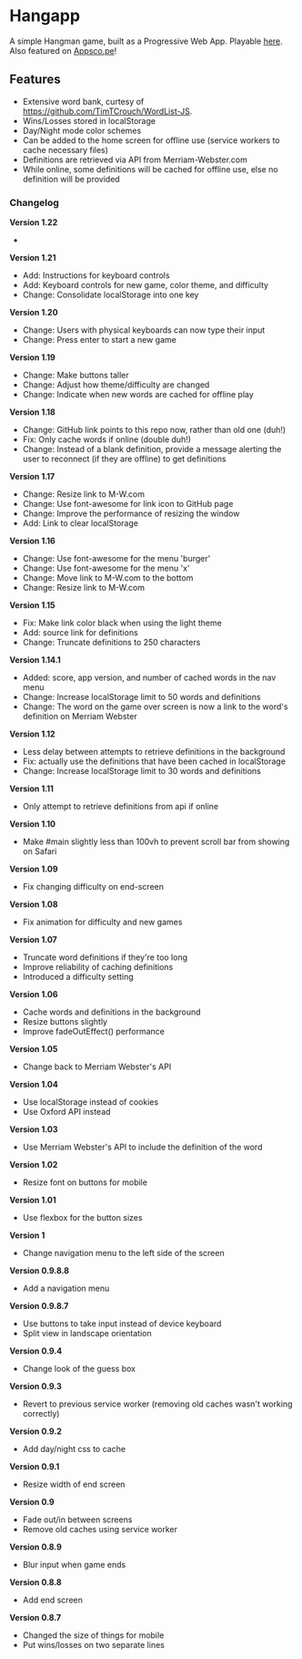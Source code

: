 # Hangapp

A simple Hangman game, built as a Progressive Web App. Playable [here](https://kylesureline.github.io/hangapp/). Also featured on [Appsco.pe](https://appsco.pe/app/hangapp)!

## Features

- Extensive word bank, curtesy of https://github.com/TimTCrouch/WordList-JS.
- Wins/Losses stored in localStorage
- Day/Night mode color schemes
- Can be added to the home screen for offline use (service workers to cache necessary files)
- Definitions are retrieved via API from Merriam-Webster.com
- While online, some definitions will be cached for offline use, else no definition will be provided

### Changelog

**Version 1.22**

-

**Version 1.21**

- Add: Instructions for keyboard controls
- Add: Keyboard controls for new game, color theme, and difficulty
- Change: Consolidate localStorage into one key

**Version 1.20**

- Change: Users with physical keyboards can now type their input
- Change: Press enter to start a new game

**Version 1.19**

- Change: Make buttons taller
- Change: Adjust how theme/difficulty are changed
- Change: Indicate when new words are cached for offline play

**Version 1.18**

- Change: GitHub link points to this repo now, rather than old one (duh!)
- Fix: Only cache words if online (double duh!)
- Change: Instead of a blank definition, provide a message alerting the user to reconnect (if they are offline) to get definitions

**Version 1.17**

- Change: Resize link to M-W.com
- Change: Use font-awesome for link icon to GitHub page
- Change: Improve the performance of resizing the window
- Add: Link to clear localStorage

**Version 1.16**

- Change: Use font-awesome for the menu 'burger'
- Change: Use font-awesome for the menu 'x'
- Change: Move link to M-W.com to the bottom
- Change: Resize link to M-W.com

**Version 1.15**

- Fix: Make link color black when using the light theme
- Add: source link for definitions
- Change: Truncate definitions to 250 characters

**Version 1.14.1**

- Added: score, app version, and number of cached words in the nav menu
- Change: Increase localStorage limit to 50 words and definitions
- Change: The word on the game over screen is now a link to the word's definition on Merriam Webster

**Version 1.12**

- Less delay between attempts to retrieve definitions in the background
- Fix: actually use the definitions that have been cached in localStorage
- Change: Increase localStorage limit to 30 words and definitions

**Version 1.11**

- Only attempt to retrieve definitions from api if online

**Version 1.10**

- Make #main slightly less than 100vh to prevent scroll bar from showing on Safari

**Version 1.09**

- Fix changing difficulty on end-screen

**Version 1.08**

- Fix animation for difficulty and new games

**Version 1.07**

- Truncate word definitions if they're too long
- Improve reliability of caching definitions
- Introduced a difficulty setting

**Version 1.06**

- Cache words and definitions in the background
- Resize buttons slightly
- Improve fadeOutEffect() performance

**Version 1.05**

- Change back to Merriam Webster's API

**Version 1.04**

- Use localStorage instead of cookies
- Use Oxford API instead

**Version 1.03**

- Use Merriam Webster's API to include the definition of the word

**Version 1.02**

- Resize font on buttons for mobile

**Version 1.01**

- Use flexbox for the button sizes

**Version 1**

- Change navigation menu to the left side of the screen

**Version 0.9.8.8**

- Add a navigation menu

**Version 0.9.8.7**

- Use buttons to take input instead of device keyboard
- Split view in landscape orientation

**Version 0.9.4**

- Change look of the guess box

**Version 0.9.3**

- Revert to previous service worker (removing old caches wasn't working correctly)

**Version 0.9.2**

- Add day/night css to cache

**Version 0.9.1**

- Resize width of end screen

**Version 0.9**

- Fade out/in between screens
- Remove old caches using service worker

**Version 0.8.9**

- Blur input when game ends

**Version 0.8.8**

- Add end screen

**Version 0.8.7**

- Changed the size of things for mobile
- Put wins/losses on two separate lines
